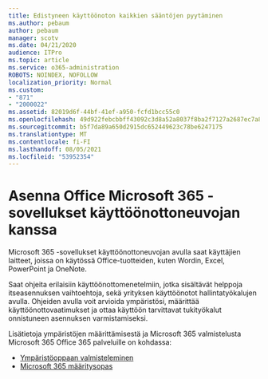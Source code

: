 ```yaml
---
title: Edistyneen käyttöönoton kaikkien sääntöjen pyytäminen
ms.author: pebaum
author: pebaum
manager: scotv
ms.date: 04/21/2020
audience: ITPro
ms.topic: article
ms.service: o365-administration
ROBOTS: NOINDEX, NOFOLLOW
localization_priority: Normal
ms.custom:
- "871"
- "2000022"
ms.assetid: 82019d6f-44bf-41ef-a950-fcfd1bcc55c0
ms.openlocfilehash: 49d922febcbbff43092c3d8a52a8037f8ba2f7127a2687ec7a85094c76e63400
ms.sourcegitcommit: b5f7da89a650d2915dc652449623c78be6247175
ms.translationtype: MT
ms.contentlocale: fi-FI
ms.lasthandoff: 08/05/2021
ms.locfileid: "53952354"
---
```

# <a name="install-office-with-the-microsoft-365-apps-deployment-advisor"></a>Asenna Office Microsoft 365 -sovellukset käyttöönottoneuvojan kanssa

Microsoft 365 -sovellukset [](https://go.microsoft.com/fwlink/?linkid=2145748) käyttöönottoneuvojan avulla saat käyttäjien laitteet, joissa on käytössä Office-tuotteiden, kuten Wordin, Excel, PowerPoint ja OneNote.
  
Saat ohjeita erilaisiin käyttöönottomenetelmiin, jotka sisältävät helppoja itseasennuksen vaihtoehtoja, sekä yrityksen käyttöönotot hallintatyökalujen avulla. Ohjeiden avulla voit arvioida ympäristösi, määrittää käyttöönottovaatimukset ja ottaa käyttöön tarvittavat tukityökalut onnistuneen asennuksen varmistamiseksi.
  
Lisätietoja ympäristöjen määrittämisestä ja Microsoft 365 valmistelusta Microsoft 365 Office 365 palveluille on kohdassa:

- [Ympäristöoppaan valmisteleminen](https://go.microsoft.com/fwlink/?linkid=2005213)
- [Microsoft 365 määritysopas](https://go.microsoft.com/fwlink/?linkid=2072646)
